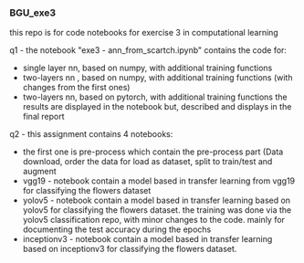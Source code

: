 ### BGU_exe3
this repo is for code notebooks for exercise  3 in computational learning 

q1 - 
the notebook "exe3 - ann_from_scartch.ipynb" contains the code for:
* single layer nn, based on numpy, with additional  training functions
* two-layers nn , based on numpy, with additional training functions (with changes from the first ones)
* two-layers nn, based on pytorch, with additional training functions
the results are displayed in the notebook but, described and displays in the final report

 q2 - 
 this assignment contains 4 notebooks:
 * the first one is pre-process which contain the pre-process part (Data download, order the data for load as dataset, split to train/test and augment
 * vgg19 - notebook contain a model based in transfer learning from vgg19 for classifying the flowers dataset
 * yolov5 - notebook contain a model based in transfer learning based on yolov5 for classifying the flowers dataset.
   the training was done via the yolov5 classification repo, with minor changes to the code. mainly for documenting the test accuracy during the epochs
* inceptionv3 - notebook contain a model based in transfer learning based on inceptionv3 for classifying the flowers dataset.
